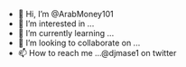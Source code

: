- 👋 Hi, I’m @ArabMoney101
- 👀 I’m interested in ...
- 🌱 I’m currently learning ...
- 💞️ I’m looking to collaborate on ...
- 📫 How to reach me ...@djmase1 on twitter

<!---
ArabMoney101/ArabMoney101 is a ✨ special ✨ repository because its `README.md` (this file) appears on your GitHub profile.
You can click the Preview link to take a look at your changes.
--->
